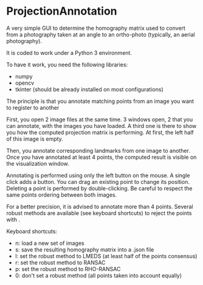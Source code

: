 # ProjectionAnnotation
A very simple GUI to determine the homography matrix used to convert from a photography taken at an angle to an ortho-photo (typically, an aerial photography).

It is coded to work under a Python 3 environment.

To have it work, you need the following libraries:
- numpy
- opencv
- tkinter (should be already installed on most configurations)

The principle is that you annotate matching points from an image you want to register to another

First, you open 2 image files at the same time. 3 windows open, 2 that you can annotate, with the images you have loaded. A third one is there to show you how the computed projection matrix is performing. At first, the left half of this image is empty.

Then, you annotate corresponding landmarks from one image to another. Once you have annotated at least 4 points, the computed result is visible on the visualization window.

Annotating is performed using only the left button on the mouse. A single click adds a button. You can drag an existing point to change its position. Deleting a point is performed by double-clicking.
Be careful to respect the same points ordering between both images.

For a better precision, it is advised to annotate more than 4 points. Several robust methods are available (see keyboard shortcuts) to reject the points with .

Keyboard shortcuts:
- n: load a new set of images
- s: save the resulting homography matrix into a .json file
- l: set the robust method to LMEDS (at least half of the points consensus)
- r: set the robust method to RANSAC
- p: set the robust method to RHO-RANSAC
- 0: don't set a robust method (all points taken into account equally)
